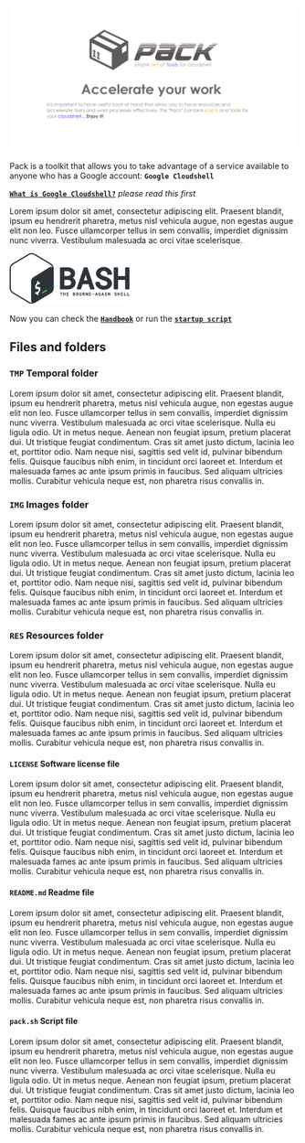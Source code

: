 ![](https://github.com/gitcloudshell/pack/blob/master/img/logo_pack_github.png)

Pack is a toolkit that allows you to take advantage of a service available to anyone who has a Google account:
**`Google Cloudshell`**

[**`What is Google Cloudshell?`**](github.com) _please read this first_

Lorem ipsum dolor sit amet, consectetur adipiscing elit. Praesent blandit, ipsum eu hendrerit pharetra, metus nisl vehicula augue, non egestas augue elit non leo. Fusce ullamcorper tellus in sem convallis, imperdiet dignissim nunc viverra. Vestibulum malesuada ac orci vitae scelerisque.

![](https://github.com/gitcloudshell/pack/blob/master/img/bash_logo.png)

Now you can check the [**`Handbook`**](github.com) or run the [**`startup script`**](github.com)

## Files and folders

### **`TMP`** Temporal folder
Lorem ipsum dolor sit amet, consectetur adipiscing elit. Praesent blandit, ipsum eu hendrerit pharetra, metus nisl vehicula augue, non egestas augue elit non leo. Fusce ullamcorper tellus in sem convallis, imperdiet dignissim nunc viverra. Vestibulum malesuada ac orci vitae scelerisque. Nulla eu ligula odio. Ut in metus neque. Aenean non feugiat ipsum, pretium placerat dui. Ut tristique feugiat condimentum. Cras sit amet justo dictum, lacinia leo et, porttitor odio. Nam neque nisi, sagittis sed velit id, pulvinar bibendum felis. Quisque faucibus nibh enim, in tincidunt orci laoreet et. Interdum et malesuada fames ac ante ipsum primis in faucibus. Sed aliquam ultricies mollis. Curabitur vehicula neque est, non pharetra risus convallis in.
### **`IMG`** Images folder
Lorem ipsum dolor sit amet, consectetur adipiscing elit. Praesent blandit, ipsum eu hendrerit pharetra, metus nisl vehicula augue, non egestas augue elit non leo. Fusce ullamcorper tellus in sem convallis, imperdiet dignissim nunc viverra. Vestibulum malesuada ac orci vitae scelerisque. Nulla eu ligula odio. Ut in metus neque. Aenean non feugiat ipsum, pretium placerat dui. Ut tristique feugiat condimentum. Cras sit amet justo dictum, lacinia leo et, porttitor odio. Nam neque nisi, sagittis sed velit id, pulvinar bibendum felis. Quisque faucibus nibh enim, in tincidunt orci laoreet et. Interdum et malesuada fames ac ante ipsum primis in faucibus. Sed aliquam ultricies mollis. Curabitur vehicula neque est, non pharetra risus convallis in.
### **`RES`** Resources folder
Lorem ipsum dolor sit amet, consectetur adipiscing elit. Praesent blandit, ipsum eu hendrerit pharetra, metus nisl vehicula augue, non egestas augue elit non leo. Fusce ullamcorper tellus in sem convallis, imperdiet dignissim nunc viverra. Vestibulum malesuada ac orci vitae scelerisque. Nulla eu ligula odio. Ut in metus neque. Aenean non feugiat ipsum, pretium placerat dui. Ut tristique feugiat condimentum. Cras sit amet justo dictum, lacinia leo et, porttitor odio. Nam neque nisi, sagittis sed velit id, pulvinar bibendum felis. Quisque faucibus nibh enim, in tincidunt orci laoreet et. Interdum et malesuada fames ac ante ipsum primis in faucibus. Sed aliquam ultricies mollis. Curabitur vehicula neque est, non pharetra risus convallis in.

#### **`LICENSE`** Software license file
Lorem ipsum dolor sit amet, consectetur adipiscing elit. Praesent blandit, ipsum eu hendrerit pharetra, metus nisl vehicula augue, non egestas augue elit non leo. Fusce ullamcorper tellus in sem convallis, imperdiet dignissim nunc viverra. Vestibulum malesuada ac orci vitae scelerisque. Nulla eu ligula odio. Ut in metus neque. Aenean non feugiat ipsum, pretium placerat dui. Ut tristique feugiat condimentum. Cras sit amet justo dictum, lacinia leo et, porttitor odio. Nam neque nisi, sagittis sed velit id, pulvinar bibendum felis. Quisque faucibus nibh enim, in tincidunt orci laoreet et. Interdum et malesuada fames ac ante ipsum primis in faucibus. Sed aliquam ultricies mollis. Curabitur vehicula neque est, non pharetra risus convallis in.
#### **`README.md`** Readme file
Lorem ipsum dolor sit amet, consectetur adipiscing elit. Praesent blandit, ipsum eu hendrerit pharetra, metus nisl vehicula augue, non egestas augue elit non leo. Fusce ullamcorper tellus in sem convallis, imperdiet dignissim nunc viverra. Vestibulum malesuada ac orci vitae scelerisque. Nulla eu ligula odio. Ut in metus neque. Aenean non feugiat ipsum, pretium placerat dui. Ut tristique feugiat condimentum. Cras sit amet justo dictum, lacinia leo et, porttitor odio. Nam neque nisi, sagittis sed velit id, pulvinar bibendum felis. Quisque faucibus nibh enim, in tincidunt orci laoreet et. Interdum et malesuada fames ac ante ipsum primis in faucibus. Sed aliquam ultricies mollis. Curabitur vehicula neque est, non pharetra risus convallis in.
#### **`pack.sh`** Script file
Lorem ipsum dolor sit amet, consectetur adipiscing elit. Praesent blandit, ipsum eu hendrerit pharetra, metus nisl vehicula augue, non egestas augue elit non leo. Fusce ullamcorper tellus in sem convallis, imperdiet dignissim nunc viverra. Vestibulum malesuada ac orci vitae scelerisque. Nulla eu ligula odio. Ut in metus neque. Aenean non feugiat ipsum, pretium placerat dui. Ut tristique feugiat condimentum. Cras sit amet justo dictum, lacinia leo et, porttitor odio. Nam neque nisi, sagittis sed velit id, pulvinar bibendum felis. Quisque faucibus nibh enim, in tincidunt orci laoreet et. Interdum et malesuada fames ac ante ipsum primis in faucibus. Sed aliquam ultricies mollis. Curabitur vehicula neque est, non pharetra risus convallis in.
